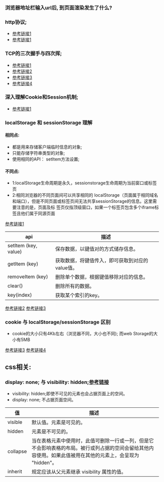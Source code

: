 ### 浏览器地址栏输入url后, 到页面渲染发生了什么?


### http协议;
* [参考链接1](https://www.cnblogs.com/zhou-test/p/9803478.html)
* [参考链接1](https://www.cnblogs.com/sunny-sl/p/6529830.html)


### TCP的三次握手与四次挥;
* [参考链接1](https://www.cnblogs.com/crazytata/p/9086732.html)
* [参考链接2](https://blog.csdn.net/qq_38950316/article/details/81087809)
* [参考链接3](https://www.jianshu.com/p/ed254fd97125)
* [参考链接4](https://baijiahao.baidu.com/s?id=1618114723935605183&wfr=spider&for=pc)

### 深入理解Cookie和Session机制;
* [参考链接1](https://www.jianshu.com/p/b5efddc433f5)

### localStorage 和 sessionStorage 理解
#### 相同点:
* 都是用来存储客户端临时信息的对象;
* 只能存储字符串类型的对象;
* 使用相同的API： setItem方法设置;
#### 不同点:
* 1:localStorage生命周期是永久，sessionstorage生命周期为当前窗口或标签页
* 2:相同浏览器的不同页面间可以共享相同的 localStorage（页面属于相同域名和端口），但是不同页面或标签页间无法共享sessionStorage的信息。这里需要注意的是，页面及标 签页仅指顶级窗口，如果一个标签页包含多个iframe标签且他们属于同源页面

[参考链接1](https://www.jianshu.com/p/65e3fb47a23a)

| api | 描述 |
| --- | ------ |
| setItem (key, value) | 保存数据，以键值对的方式储存信息。 |
| getItem (key) | 获取数据，将键值传入，即可获取到对应的value值。 |
| removeItem (key) | 删除单个数据，根据键值移除对应的信息。 |
| clear() | 删除所有的数据。 |
| key(index) | 获取某个索引的key。 |

[参考链接2](https://blog.csdn.net/sskk1118/article/details/78865520)
[参考链接3](https://www.jianshu.com/p/700f5a290c8c)

### cookie 与 localStorage/sessionStorage 区别
* cookie的大小只有4Kb左右（浏览器不同，大小也不同); 而web Storage的大小有5MB

[参考链接3](https://www.cnblogs.com/8023-CHD/p/10944760.html)
[参考链接4](https://blog.csdn.net/hjc256/article/details/88789196)

## css相关:
### display: none; 与 visibility: hidden;[参考链接](https://www.w3school.com.cn/cssref/pr_class_visibility.asp)
* visibility: hidden;即使不可见的元素也会占据页面上的空间。
* display: none; 不占据页面空间。

| 值 | 描述 |
| --- | ------ |
| visible | 默认值。元素是可见的。 |
| hidden | 元素是不可见的。 |
| collapse | 当在表格元素中使用时，此值可删除一行或一列，但是它不会影响表格的布局。被行或列占据的空间会留给其他内容使用。如果此值被用在其他的元素上，会呈现为 "hidden"。 |
| inherit | 规定应该从父元素继承 visibility 属性的值。 |

